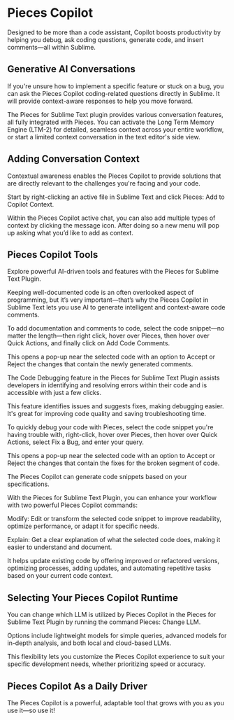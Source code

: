# Pieces Copilot

Designed to be more than a code assistant, Copilot boosts productivity by helping you debug, ask coding questions, generate code, and insert comments—all within Sublime.

## Generative AI Conversations

If you're unsure how to implement a specific feature or stuck on a bug, you can ask the Pieces Copilot coding-related questions directly in Sublime. It will provide context-aware responses to help you move forward.

The Pieces for Sublime Text plugin provides various conversation features, all fully integrated with Pieces. You can activate the Long Term Memory Engine (LTM-2) for detailed, seamless context across your entire workflow, or start a limited context conversation in the text editor's side view.



## Adding Conversation Context

Contextual awareness enables the Pieces Copilot to provide solutions that are directly relevant to the challenges you're facing and your code.



Start by right-clicking an active file in Sublime Text and click Pieces: Add to Copilot Context.

Within the Pieces Copilot active chat, you can also add multiple types of context by clicking the message icon. After doing so a new menu will pop up asking what you’d like to add as context.



## Pieces Copilot Tools

Explore powerful AI-driven tools and features with the Pieces for Sublime Text Plugin.

Keeping well-documented code is an often overlooked aspect of programming, but it’s very important—that’s why the Pieces Copilot in Sublime Text lets you use AI to generate intelligent and context-aware code comments.

To add documentation and comments to code, select the code snippet—no matter the length—then right click, hover over Pieces, then hover over Quick Actions, and finally click on Add Code Comments.



This opens a pop-up near the selected code with an option to Accept or Reject the changes that contain the newly generated comments.

The Code Debugging feature in the Pieces for Sublime Text Plugin assists developers in identifying and resolving errors within their code and is accessible with just a few clicks.

This feature identifies issues and suggests fixes, making debugging easier. It's great for improving code quality and saving troubleshooting time.

To quickly debug your code with Pieces, select the code snippet you're having trouble with, right-click, hover over Pieces, then hover over Quick Actions, select Fix a Bug, and enter your query.



This opens a pop-up near the selected code with an option to Accept or Reject the changes that contain the fixes for the broken segment of code.

The Pieces Copilot can generate code snippets based on your specifications.

With the Pieces for Sublime Text Plugin, you can enhance your workflow with two powerful Pieces Copilot commands:

Modify: Edit or transform the selected code snippet to improve readability, optimize performance, or adapt it for specific needs.

Explain: Get a clear explanation of what the selected code does, making it easier to understand and document.

It helps update existing code by offering improved or refactored versions, optimizing processes, adding updates, and automating repetitive tasks based on your current code context.



## Selecting Your Pieces Copilot Runtime

You can change which LLM is utilized by Pieces Copilot in the Pieces for Sublime Text Plugin by running the command Pieces: Change LLM.

Options include lightweight models for simple queries, advanced models for in-depth analysis, and both local and cloud-based LLMs.

This flexibility lets you customize the Pieces Copilot experience to suit your specific development needs, whether prioritizing speed or accuracy.



## Pieces Copilot As a Daily Driver

The Pieces Copilot is a powerful, adaptable tool that grows with you as you use it—so use it!